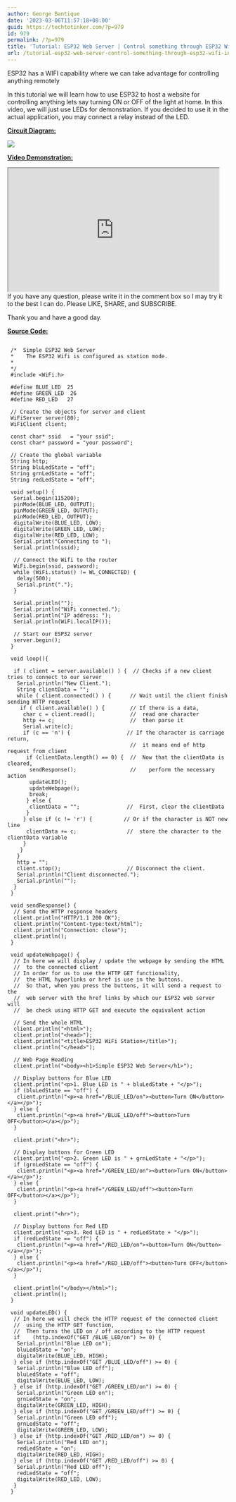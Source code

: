```yaml
---
author: George Bantique
date: '2023-03-06T11:57:18+08:00'
guid: https://techtotinker.com/?p=979
id: 979
permalink: /?p=979
title: 'Tutorial: ESP32 Web Server | Control something through ESP32 WiFi in Station Mode'
url: /tutorial-esp32-web-server-control-something-through-esp32-wifi-in-station-mode668-revision-v1-Tutorial-ESP32-Web-Server-Control-something-through-ESP32-WiFi-in-Station-Mode
---
```



 ESP32 has a WIFI capability where we can take advantage for controlling anything remotely

In this tutorial we will learn how to use ESP32 to host a website for controlling anything lets say turning ON or OFF of the light at home. In this video, we will just use LEDs for demonstration. If you decided to use it in the actual application, you may connect a relay instead of the LED.

**<u>Circuit Diagram:</u>**

[![](https://1.bp.blogspot.com/-PYCl2mCT3Nw/XzEg2C4YKZI/AAAAAAAAAOo/ilJYi29s0PM8aYz8l8cVuQqFyR0UUmZDwCLcBGAsYHQ/s640/ESP32_WebServer_STA.png)](https://1.bp.blogspot.com/-PYCl2mCT3Nw/XzEg2C4YKZI/AAAAAAAAAOo/ilJYi29s0PM8aYz8l8cVuQqFyR0UUmZDwCLcBGAsYHQ/s1227/ESP32_WebServer_STA.png)

**<u>Video Demonstration:</u>**

<div style="clear: both; text-align: left;"><iframe allowfullscreen="" height="280" loading="lazy" src="https://www.youtube.com/embed/Lqn2J7LesCY" width="480" youtube-src-=""></iframe></div>If you have any question, please write it in the comment box so I may try it to the best I can do. Please LIKE, SHARE, and SUBSCRIBE.

Thank you and have a good day.

**<u>Source Code:</u>**

```
 
 /*  Simple ESP32 Web Server
 *    The ESP32 Wifi is configured as station mode.
 *    
 */
 #include <WiFi.h>  
   
 #define BLUE_LED  25  
 #define GREEN_LED  26  
 #define RED_LED   27  
   
 // Create the objects for server and client  
 WiFiServer server(80);  
 WiFiClient client;  
   
 const char* ssid   = "your ssid";  
 const char* password = "your password";  
   
 // Create the global variable  
 String http;  
 String bluLedState = "off";  
 String grnLedState = "off";  
 String redLedState = "off";  
   
 void setup() {  
  Serial.begin(115200);  
  pinMode(BLUE_LED, OUTPUT);  
  pinMode(GREEN_LED, OUTPUT);  
  pinMode(RED_LED, OUTPUT);  
  digitalWrite(BLUE_LED, LOW);  
  digitalWrite(GREEN_LED, LOW);  
  digitalWrite(RED_LED, LOW);  
  Serial.print("Connecting to ");  
  Serial.println(ssid);  
   
  // Connect the Wifi to the router  
  WiFi.begin(ssid, password);  
  while (WiFi.status() != WL_CONNECTED) {  
   delay(500);  
   Serial.print(".");  
  }  
   
  Serial.println("");  
  Serial.println("WiFi connected.");  
  Serial.println("IP address: ");  
  Serial.println(WiFi.localIP());  
   
  // Start our ESP32 server  
  server.begin();  
 }  
   
 void loop(){  
    
  if ( client = server.available() ) {  // Checks if a new client tries to connect to our server  
   Serial.println("New Client.");  
   String clientData = "";  
   while ( client.connected() ) {      // Wait until the client finish sending HTTP request  
    if ( client.available() ) {        // If there is a data,  
     char c = client.read();           //  read one character  
     http += c;                        //  then parse it  
     Serial.write(c);    
     if (c == 'n') {                  // If the character is carriage return,   
                                       //  it means end of http request from client  
      if (clientData.length() == 0) {  //  Now that the clientData is cleared,  
       sendResponse();                 //    perform the necessary action  
       updateLED();  
       updateWebpage();  
       break;  
      } else {  
       clientData = "";               //  First, clear the clientData  
      }  
     } else if (c != 'r') {          // Or if the character is NOT new line  
      clientData += c;                //  store the character to the clientData variable  
     }  
    }  
   }   
   http = "";  
   client.stop();                     // Disconnect the client.  
   Serial.println("Client disconnected.");  
   Serial.println("");  
  }  
 }  
   
 void sendResponse() {  
  // Send the HTTP response headers  
  client.println("HTTP/1.1 200 OK");  
  client.println("Content-type:text/html");  
  client.println("Connection: close");  
  client.println();   
 }  
   
 void updateWebpage() {  
  // In here we will display / update the webpage by sending the HTML   
  //  to the connected client  
  // In order for us to use the HTTP GET functionality,  
  //  the HTML hyperlinks or href is use in the buttons.   
  //  So that, when you press the buttons, it will send a request to the   
  //  web server with the href links by which our ESP32 web server will  
  //  be check using HTTP GET and execute the equivalent action  
    
  // Send the whole HTML  
  client.println("<html>");  
  client.println("<head>");  
  client.println("<title>ESP32 WiFi Station</title>");  
  client.println("</head>");  
    
  // Web Page Heading  
  client.println("<body><h1>Simple ESP32 Web Server</h1>");  
   
  // Display buttons for Blue LED  
  client.println("<p>1. Blue LED is " + bluLedState + "</p>");    
  if (bluLedState == "off") {  
   client.println("<p><a href="/BLUE_LED/on"><button>Turn ON</button></a></p>");  
  } else {  
   client.println("<p><a href="/BLUE_LED/off"><button>Turn OFF</button></a></p>");  
  }   
   
  client.print("<hr>");  
    
  // Display buttons for Green LED  
  client.println("<p>2. Green LED is " + grnLedState + "</p>");    
  if (grnLedState == "off") {  
   client.println("<p><a href="/GREEN_LED/on"><button>Turn ON</button></a></p>");  
  } else {  
   client.println("<p><a href="/GREEN_LED/off"><button>Turn OFF</button></a></p>");  
  }   
   
  client.print("<hr>");  
      
  // Display buttons for Red LED  
  client.println("<p>3. Red LED is " + redLedState + "</p>");    
  if (redLedState == "off") {  
   client.println("<p><a href="/RED_LED/on"><button>Turn ON</button></a></p>");  
  } else {  
   client.println("<p><a href="/RED_LED/off"><button>Turn OFF</button></a></p>");  
  }  
   
  client.println("</body></html>");  
  client.println();  
 }  
   
 void updateLED() {  
  // In here we will check the HTTP request of the connected client  
  //  using the HTTP GET function,  
  //  Then turns the LED on / off according to the HTTP request  
  if    (http.indexOf("GET /BLUE_LED/on") >= 0) {  
   Serial.println("Blue LED on");  
   bluLedState = "on";  
   digitalWrite(BLUE_LED, HIGH);  
  } else if (http.indexOf("GET /BLUE_LED/off") >= 0) {  
   Serial.println("Blue LED off");  
   bluLedState = "off";  
   digitalWrite(BLUE_LED, LOW);  
  } else if (http.indexOf("GET /GREEN_LED/on") >= 0) {  
   Serial.println("Green LED on");  
   grnLedState = "on";  
   digitalWrite(GREEN_LED, HIGH);  
  } else if (http.indexOf("GET /GREEN_LED/off") >= 0) {  
   Serial.println("Green LED off");  
   grnLedState = "off";  
   digitalWrite(GREEN_LED, LOW);  
  } else if (http.indexOf("GET /RED_LED/on") >= 0) {  
   Serial.println("Red LED on");  
   redLedState = "on";  
   digitalWrite(RED_LED, HIGH);  
  } else if (http.indexOf("GET /RED_LED/off") >= 0) {  
   Serial.println("Red LED off");  
   redLedState = "off";  
   digitalWrite(RED_LED, LOW);  
  }  
 }  

```

</body></html>